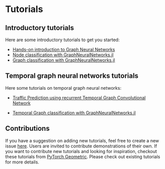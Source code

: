 # Tutorials

## Introductory tutorials


Here are some introductory tutorials to get you started:

- [Hands-on introduction to Graph Neural Networks](pluto_output/gnn_intro_pluto.md)
- [Node classification with GraphNeuralNetworks.jl](pluto_output/node_classification_pluto.md)
- [Graph classification with GraphNeuralNetworks.jl](pluto_output/graph_classification_pluto.md)



## Temporal graph neural networks tutorials

Here some tutorials on temporal graph neural networks:

- [Traffic Prediction using recurrent Temporal Graph Convolutional Network](pluto_output/traffic_prediction.md)

- [Temporal Graph classification with GraphNeuralNetworks.jl](pluto_output/temporal_graph_classification_pluto.md)

## Contributions

If you have a suggestion on adding new tutorials, feel free to create a new issue [here](https://github.com/JuliaGraphs/GraphNeuralNetworks.jl/issues/new). Users are invited to contribute demonstrations of their own. If you want to contribute new tutorials and looking for inspiration, checkout these tutorials from [PyTorch Geometric](https://pytorch-geometric.readthedocs.io/en/latest/notes/colabs.html). Please check out existing tutorials for more details.